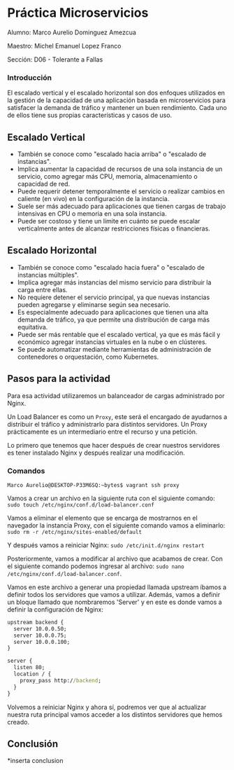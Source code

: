 # Práctica Microservicios

Alumno: Marco Aurelio Dominguez Amezcua

Maestro: Michel Emanuel Lopez Franco

Sección: D06 - Tolerante a Fallas

### Introducción

El escalado vertical y el escalado horizontal son dos enfoques utilizados en la gestión de la capacidad de una aplicación basada en microservicios para satisfacer la demanda de tráfico y mantener 
un buen rendimiento. Cada uno de ellos tiene sus propias características y casos de uso.

## Escalado Vertical
   - También se conoce como "escalado hacia arriba" o "escalado de instancias".
   - Implica aumentar la capacidad de recursos de una sola instancia de un servicio, como agregar más CPU, memoria, almacenamiento o capacidad de red.
   - Puede requerir detener temporalmente el servicio o realizar cambios en caliente (en vivo) en la configuración de la instancia.
   - Suele ser más adecuado para aplicaciones que tienen cargas de trabajo intensivas en CPU o memoria en una sola instancia.
   - Puede ser costoso y tiene un límite en cuánto se puede escalar verticalmente antes de alcanzar restricciones físicas o financieras.

## Escalado Horizontal
   - También se conoce como "escalado hacia fuera" o "escalado de instancias múltiples".
   - Implica agregar más instancias del mismo servicio para distribuir la carga entre ellas.
   - No requiere detener el servicio principal, ya que nuevas instancias pueden agregarse y eliminarse según sea necesario.
   - Es especialmente adecuado para aplicaciones que tienen una alta demanda de tráfico, ya que permite una distribución de carga más equitativa.
   - Puede ser más rentable que el escalado vertical, ya que es más fácil y económico agregar instancias virtuales en la nube o en clústeres.
   - Se puede automatizar mediante herramientas de administración de contenedores o orquestación, como Kubernetes.

## Pasos para la actividad

Para esa actividad utilizaremos un balanceador de cargas administrado por Nginx.

Un Load Balancer es como un `Proxy`, este será el encargado de ayudarnos a distribuir el tráfico y administrarlo para distintos servidores.
Un Proxy prácticamente es un intermediario entre el recurso y una petición.

Lo primero que tenemos que hacer después de crear nuestros servidores es tener instalado Nginx y después realizar una modificación.

### Comandos

`Marco Aurelio@DESKTOP-P33M6SQ:~bytes$ vagrant ssh proxy`

Vamos a crear un archivo en la siguiente ruta con el siguiente comando: `sudo touch /etc/nginx/conf.d/load-balancer.conf`

Vamos a eliminar el elemento que se encarga de mostrarnos en el navegador la instancia Proxy, con el siguiente comando vamos a eliminarlo: `sudo rm -r /etc/nginx/sites-enabled/default`

Y después vamos a reiniciar Nginx: `sudo /etc/init.d/nginx restart`

Posteriormente, vamos a modificar al archivo que acabamos de crear. Con el siguiente comando podemos ingresar al archivo: `sudo nano /etc/nginx/conf.d/load-balancer.conf`.

Vamos en este archivo a generar una propiedad llamada upstream íbamos a definir todos los servidores que vamos a utilizar. Además, vamos a definir un bloque llamado que nombraremos 'Server' y en este es donde vamos a definir la configuración de Nginx:

```cmd
upstream backend {
  server 10.0.0.50;
  server 10.0.0.75;
  server 10.0.0.100;
}

server {
  listen 80;
  location / {
    proxy_pass http://backend;
  }
}
```

Volvemos a reiniciar Nginx y ahora sí, podremos ver que al actualizar nuestra ruta principal vamos acceder a los distintos servidores que hemos creado.


## Conclusión

*inserta conclusion
